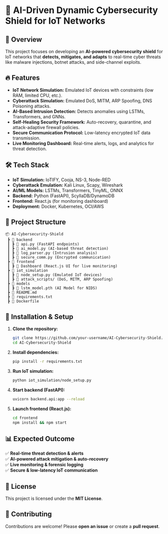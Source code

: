 
# 🚀 AI-Driven Dynamic Cybersecurity Shield for IoT Networks  

## 📌 Overview  
This project focuses on developing an **AI-powered cybersecurity shield** for IoT networks that **detects, mitigates, and adapts** to real-time cyber threats like malware injections, botnet attacks, and side-channel exploits.  

## 🔥 Features  
- **IoT Network Simulation:** Emulated IoT devices with constraints (low RAM, limited CPU, etc.).  
- **Cyberattack Simulation:** Emulated DoS, MITM, ARP Spoofing, DNS Poisoning attacks.  
- **AI-Based Intrusion Detection:** Detects anomalies using LSTMs, Transformers, and GNNs.  
- **Self-Healing Security Framework:** Auto-recovery, quarantine, and attack-adaptive firewall policies.  
- **Secure Communication Protocol:** Low-latency encrypted IoT data transmission.  
- **Live Monitoring Dashboard:** Real-time alerts, logs, and analytics for threat detection.  

## 🛠️ Tech Stack  
- **IoT Simulation:** IoTIFY, Cooja, NS-3, Node-RED  
- **Cyberattack Emulation:** Kali Linux, Scapy, Wireshark  
- **AI/ML Models:** LSTMs, Transformers, TinyML, ONNX  
- **Backend:** Python (FastAPI), ScyllaDB/DynamoDB  
- **Frontend:** React.js (for monitoring dashboard)  
- **Deployment:** Docker, Kubernetes, OCI/AWS  

## 📂 Project Structure  
```
📦 AI-Cybersecurity-Shield  
 ┣ 📂 backend  
 ┃ ┣ 📜 api.py (FastAPI endpoints)  
 ┃ ┣ 📜 ai_model.py (AI-based threat detection)  
 ┃ ┣ 📜 log_parser.py (Intrusion analysis)  
 ┃ ┣ 📜 secure_comm.py (Encrypted communication)  
 ┣ 📂 frontend  
 ┃ ┣ 📜 Dashboard (React.js UI for live monitoring)  
 ┣ 📂 iot_simulation  
 ┃ ┣ 📜 node_setup.py (Emulated IoT devices)  
 ┃ ┣ 📜 attack_scripts/ (DoS, MITM, ARP Spoofing)  
 ┣ 📂 models  
 ┃ ┣ 📜 lstm_model.pth (AI Model for NIDS)  
 ┣ 📜 README.md  
 ┣ 📜 requirements.txt  
 ┣ 📜 Dockerfile  
```

## 🚀 Installation & Setup  
1. **Clone the repository:**  
   ```sh  
   git clone https://github.com/your-username/AI-Cybersecurity-Shield.git  
   cd AI-Cybersecurity-Shield  
   ```  
2. **Install dependencies:**  
   ```sh  
   pip install -r requirements.txt  
   ```  
3. **Run IoT simulation:**  
   ```sh  
   python iot_simulation/node_setup.py  
   ```  
4. **Start backend (FastAPI):**  
   ```sh  
   uvicorn backend.api:app --reload  
   ```  
5. **Launch frontend (React.js):**  
   ```sh  
   cd frontend  
   npm install && npm start  
   ```  

## 📊 Expected Outcome  
✅ **Real-time threat detection & alerts**  
✅ **AI-powered attack mitigation & auto-recovery**  
✅ **Live monitoring & forensic logging**  
✅ **Secure & low-latency IoT communication**  

## 📜 License  
This project is licensed under the **MIT License**.  

## 🤝 Contributing  
Contributions are welcome! Please **open an issue** or create a **pull request**.  
